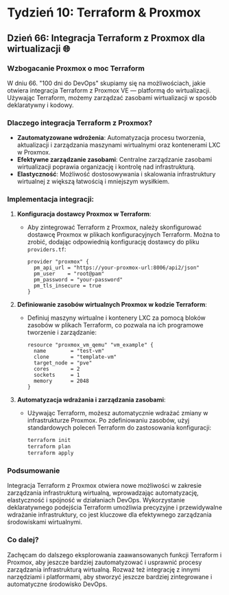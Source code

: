 # Tydzień 10: Terraform & Proxmox

## Dzień 66: Integracja Terraform z Proxmox dla wirtualizacji 🌐

### Wzbogacanie Proxmox o moc Terraform
W dniu 66. "100 dni do DevOps" skupiamy się na możliwościach, jakie otwiera integracja Terraform z Proxmox VE — platformą do wirtualizacji. Używając Terraform, możemy zarządzać zasobami wirtualizacji w sposób deklaratywny i kodowy.

### Dlaczego integracja Terraform z Proxmox?
- **Zautomatyzowane wdrożenia**: Automatyzacja procesu tworzenia, aktualizacji i zarządzania maszynami wirtualnymi oraz kontenerami LXC w Proxmox.
- **Efektywne zarządzanie zasobami**: Centralne zarządzanie zasobami wirtualizacji poprawia organizację i kontrolę nad infrastrukturą.
- **Elastyczność**: Możliwość dostosowywania i skalowania infrastruktury wirtualnej z większą łatwością i mniejszym wysiłkiem.

### Implementacja integracji:
1. **Konfiguracja dostawcy Proxmox w Terraform**:
   - Aby zintegrować Terraform z Proxmox, należy skonfigurować dostawcę Proxmox w plikach konfiguracyjnych Terraform. Można to zrobić, dodając odpowiednią konfigurację dostawcy do pliku `providers.tf`:
     ```hcl
     provider "proxmox" {
       pm_api_url = "https://your-proxmox-url:8006/api2/json"
       pm_user    = "root@pam"
       pm_password = "your-password"
       pm_tls_insecure = true
     }
     ```

2. **Definiowanie zasobów wirtualnych Proxmox w kodzie Terraform**:
   - Definiuj maszyny wirtualne i kontenery LXC za pomocą bloków zasobów w plikach Terraform, co pozwala na ich programowe tworzenie i zarządzanie:
     ```hcl
     resource "proxmox_vm_qemu" "vm_example" {
       name        = "test-vm"
       clone       = "template-vm"
       target_node = "pve"
       cores       = 2
       sockets     = 1
       memory      = 2048
     }
     ```

3. **Automatyzacja wdrażania i zarządzania zasobami**:
   - Używając Terraform, możesz automatycznie wdrażać zmiany w infrastrukturze Proxmox. Po zdefiniowaniu zasobów, użyj standardowych poleceń Terraform do zastosowania konfiguracji:
     ```bash
     terraform init
     terraform plan
     terraform apply
     ```


### Podsumowanie
Integracja Terraform z Proxmox otwiera nowe możliwości w zakresie zarządzania infrastrukturą wirtualną, wprowadzając automatyzację, elastyczność i spójność w działaniach DevOps. Wykorzystanie deklaratywnego podejścia Terraform umożliwia precyzyjne i przewidywalne wdrażanie infrastruktury, co jest kluczowe dla efektywnego zarządzania środowiskami wirtualnymi.


### Co dalej?
Zachęcam do dalszego eksplorowania zaawansowanych funkcji Terraform i Proxmox, aby jeszcze bardziej zautomatyzować i usprawnić procesy zarządzania infrastrukturą wirtualną. Rozważ też integrację z innymi narzędziami i platformami, aby stworzyć jeszcze bardziej zintegrowane i automatyczne środowisko DevOps.

